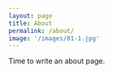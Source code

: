```yaml
---
layout: page
title: About
permalink: /about/
image: '/images/01-1.jpg'
---
```


Time to write an about page.